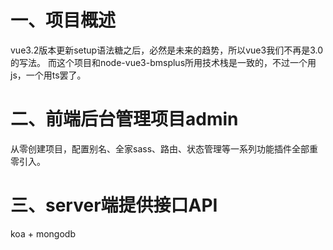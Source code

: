 # 一、项目概述
vue3.2版本更新setup语法糖之后，必然是未来的趋势，所以vue3我们不再是3.0的写法。
而这个项目和node-vue3-bmsplus所用技术栈是一致的，不过一个用js，一个用ts罢了。

# 二、前端后台管理项目admin
从零创建项目，配置别名、全家sass、路由、状态管理等一系列功能插件全部重零引入。

# 三、server端提供接口API
koa + mongodb 